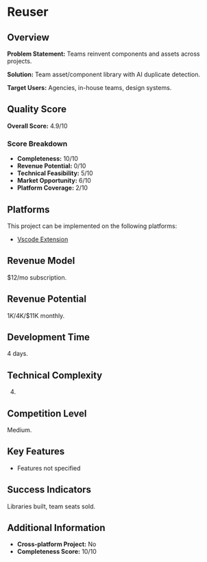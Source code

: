 # Reuser

## Overview
**Problem Statement:** Teams reinvent components and assets across projects.

**Solution:** Team asset/component library with AI duplicate detection.

**Target Users:** Agencies, in-house teams, design systems.

## Quality Score
**Overall Score:** 4.9/10

### Score Breakdown
- **Completeness:** 10/10
- **Revenue Potential:** 0/10
- **Technical Feasibility:** 5/10
- **Market Opportunity:** 6/10
- **Platform Coverage:** 2/10

## Platforms
This project can be implemented on the following platforms:
- [Vscode Extension](./platforms/vscode-extension/)

## Revenue Model
$12/mo subscription.

## Revenue Potential
$1K/$4K/$11K monthly.

## Development Time
4 days.

## Technical Complexity
4.

## Competition Level
Medium.

## Key Features
- Features not specified

## Success Indicators
Libraries built, team seats sold.

## Additional Information
- **Cross-platform Project:** No
- **Completeness Score:** 10/10
